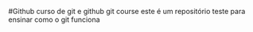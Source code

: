 #Github
curso de git e github
git course
este é um repositório teste para ensinar como o git funciona

